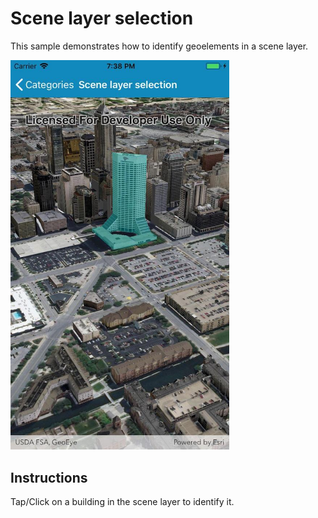 # Scene layer selection

This sample demonstrates how to identify geoelements in a scene layer.

<img src="SceneLayerSelection.jpg" width="350"/>

## Instructions

Tap/Click on a building in the scene layer to identify it.
